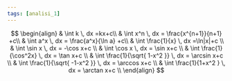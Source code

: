 ```yaml
---
tags: [analisi_1]
---
```

$$
\begin{align}
 & \int k \, dx  =kx+c\\
 & \int x^n \, dx  = \frac{x^{n+1}}{n+1} +c\\
 & \int a^x \, dx  = \frac{a^x}{\ln a} +c\\
 & \int \frac{1}{x}  \, dx   =\ln|x|+c  \\
 & \int \sin x \, dx   = -\cos x+c  \\
 & \int \cos x \, dx   = \sin x+c  \\ 
 & \int \frac{1}{\cos^2x} \, dx = \tan x+c \\
 & \int \frac{1}{\sqrt{ 1-x^2 }} \, dx = \arcsin x+c \\
  & \int \frac{1}{\sqrt{ -1-x^2 }} \, dx = \arccos x+c \\
 & \int \frac{1}{1+x^2 } \, dx = \arctan x+c \\
\end{align}
$$